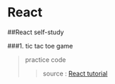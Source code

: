 # React
##React self-study 

###1. tic tac toe game

>practice code 
>>source : [React tutorial](https://ko.reactjs.org/tutorial/tutorial.html)
